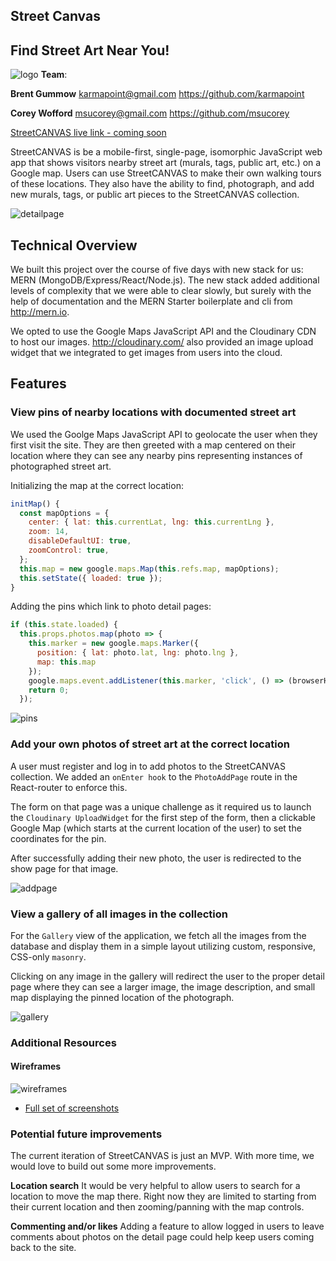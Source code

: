 ## Street Canvas
## Find Street Art Near You!
![logo](http://res.cloudinary.com/streetcanvas/image/upload/v1491274037/street_canvas_logo_banner_haafy3.jpg)
**Team**:

**Brent Gummow**
karmapoint@gmail.com
https://github.com/karmapoint

**Corey Wofford**
msucorey@gmail.com
https://github.com/msucorey


[StreetCANVAS live link - coming soon](http://streetcanvas.herokuapp.com/)

StreetCANVAS is be a mobile-first, single-page, isomorphic JavaScript web app that shows visitors nearby street art (murals, tags, public art, etc.) on a Google map. Users can use StreetCANVAS to make their own walking tours of these locations. They also have the ability to find, photograph, and add new murals, tags, or public art pieces to the StreetCANVAS collection.

![detailpage](http://res.cloudinary.com/streetcanvas/image/upload/c_scale,h_600/v1491786155/mobile_detail_zt8dtx.png)

## Technical Overview
We built this project over the course of five days with new stack for us: MERN (MongoDB/Express/React/Node.js). The new stack added additional levels of complexity that we were able to clear slowly, but surely with the help of documentation and the MERN Starter boilerplate and cli from http://mern.io.

We opted to use the Google Maps JavaScript API and the Cloudinary CDN to host our images. http://cloudinary.com/ also provided an image upload widget that we integrated to get images from users into the cloud.


## Features

### View pins of nearby locations with documented street art
We used the Goolge Maps JavaScript API to geolocate the user when they first visit the site. They are then greeted with a map centered on their location where they can see any nearby pins representing instances of photographed street art.


Initializing the map at the correct location:
````JavaScript
initMap() {
  const mapOptions = {
    center: { lat: this.currentLat, lng: this.currentLng },
    zoom: 14,
    disableDefaultUI: true,
    zoomControl: true,
  };
  this.map = new google.maps.Map(this.refs.map, mapOptions);
  this.setState({ loaded: true });
}
````

Adding the pins which link to photo detail pages:
````JavaScript
if (this.state.loaded) {
  this.props.photos.map(photo => {
    this.marker = new google.maps.Marker({
      position: { lat: photo.lat, lng: photo.lng },
      map: this.map
    });
    google.maps.event.addListener(this.marker, 'click', () => (browserHistory.push(`/photos/${photo.cuid}`)));
    return 0;
  });
````



![pins](http://res.cloudinary.com/streetcanvas/image/upload/c_scale,h_700/v1491786155/mobile_map_rcees4.png)



### Add your own photos of street art at the correct location
A user must register and log in to add photos to the StreetCANVAS collection.  We added an `onEnter hook` to the `PhotoAddPage` route in the React-router to enforce this.

The form on that page was a unique challenge as it required us to launch the `Cloudinary UploadWidget` for the first step of the form, then a clickable Google Map (which starts at the current location of the user) to set the coordinates for the pin.

After successfully adding their new photo, the user is redirected to the show page for that image.


![addpage](http://res.cloudinary.com/streetcanvas/image/upload/v1491786155/mobile_add_jxio4p.png)


### View a gallery of all images in the collection
For the `Gallery` view of the application, we fetch all the images from the database and display them in a simple layout utilizing custom, responsive, CSS-only `masonry`.

Clicking on any image in the gallery will redirect the user to the proper detail page where they can see a larger image, the image description, and small map displaying the pinned location of the photograph.

![gallery](http://res.cloudinary.com/streetcanvas/image/upload/v1491786155/mobile_gallery_bsffwo.png)


### Additional Resources

#### Wireframes
![wireframes](https://raw.githubusercontent.com/msucorey/street-canvas/master/docs/wireframes/wireframes.png)

* [Full set of screenshots](https://github.com/msucorey/street-canvas/tree/master/docs/screenshots)


### Potential future improvements
The current iteration of StreetCANVAS is just an MVP. With more time, we would love to build out some more improvements.

**Location search**
It would be very helpful to allow users to search for a location to move the map there. Right now they are limited to starting from their current location and then zooming/panning with the map controls.

**Commenting and/or likes**
Adding a feature to allow logged in users to leave comments about photos on the detail page could help keep users coming back to the site.
